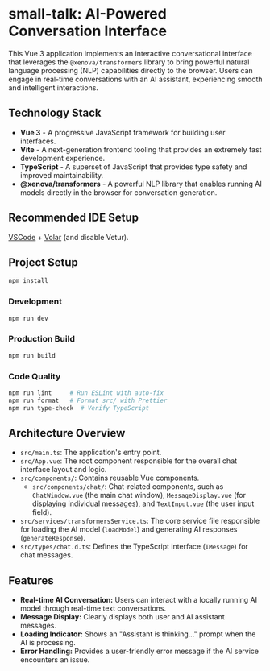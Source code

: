 # small-talk: AI-Powered Conversation Interface

This Vue 3 application implements an interactive conversational interface that leverages the `@xenova/transformers` library to bring powerful natural language processing (NLP) capabilities directly to the browser. Users can engage in real-time conversations with an AI assistant, experiencing smooth and intelligent interactions.

## Technology Stack
- **Vue 3** - A progressive JavaScript framework for building user interfaces.
- **Vite** - A next-generation frontend tooling that provides an extremely fast development experience.
- **TypeScript** - A superset of JavaScript that provides type safety and improved maintainability.
- **@xenova/transformers** - A powerful NLP library that enables running AI models directly in the browser for conversation generation.

## Recommended IDE Setup

[VSCode](https://code.visualstudio.com/) + [Volar](https://marketplace.visualstudio.com/items?itemName=Vue.volar) (and disable Vetur).

## Project Setup

```sh
npm install
```

### Development

```sh
npm run dev
```

### Production Build

```sh
npm run build
```

### Code Quality

```sh
npm run lint     # Run ESLint with auto-fix
npm run format   # Format src/ with Prettier
npm run type-check  # Verify TypeScript
```

## Architecture Overview

- `src/main.ts`: The application's entry point.
- `src/App.vue`: The root component responsible for the overall chat interface layout and logic.
- `src/components/`: Contains reusable Vue components.
  - `src/components/chat/`: Chat-related components, such as `ChatWindow.vue` (the main chat window), `MessageDisplay.vue` (for displaying individual messages), and `TextInput.vue` (the user input field).
- `src/services/transformersService.ts`: The core service file responsible for loading the AI model (`loadModel`) and generating AI responses (`generateResponse`).
- `src/types/chat.d.ts`: Defines the TypeScript interface (`IMessage`) for chat messages.

## Features

- **Real-time AI Conversation:** Users can interact with a locally running AI model through real-time text conversations.
- **Message Display:** Clearly displays both user and AI assistant messages.
- **Loading Indicator:** Shows an "Assistant is thinking..." prompt when the AI is processing.
- **Error Handling:** Provides a user-friendly error message if the AI service encounters an issue.
